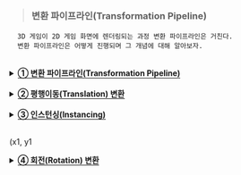 > ### 변환 파이프라인(Transformation Pipeline)

```
  3D 게임이 2D 게임 화면에 렌더링되는 과정 변환 파이프라인은 거친다.
  변환 파이프라인은 어떻게 진행되며 그 개념에 대해 알아보자.
```

<br>

<details>
  <summary><span style="border-bottom:0.05em solid"><strong>① 변환 파이프라인(Transformation Pipeline)</strong></span></summary>
<br>
     다음 그림과 같은 변환 파이프라인은 3D로 표현된 모델 좌표계의 정점을 입력하면 컴퓨
터 화면에 그릴 수 있도록 2D 화면(픽셀) 좌표로 변환하는 함수(Function)라고 간주할 수 
있다. 
<br>
 <img src="https://user-images.githubusercontent.com/36596037/226642655-d443c756-468a-4856-a6ba-3c70cf480a83.png">
<br>
  변환 파이프라인은 순차적으로 실행되는 4개의 단계(월드 변환(World Transform), 카메
라 변환(Camera Transform), 투영 변환(Projection Transform), 화면 변환(Screen 
Transform))로 구성된다. 4개의 단계 각각을 다음과 같은 함수로 표현할 수 있다.
<pre>
<code>
CVertex WorldTransform(CVertex vtxModel, CObject *pObject);
CVertex CameraTransform(CVertex vtxWorld);
CVertex ProjectionTransform(CVertex vtxCamera);
CVertex ScreenTransform(CVertex vtxProject);
</code>
</pre>
<br>
  함수 WorldTransform()은 모델 좌표계의 정점과 게임 객체를 입력으로 받아 모델 좌표
계의 정점 좌표를 월드 좌표계로 변환한다. 함수 CameraTransform()은 월드 좌표계의 
점을 카메라 좌표계로 변환한다. 카메라 좌표계는 플레이어의 눈(카메라)으로 게임 세상을 
바라볼 때 카메라의 위치와 방향을 기준으로 표현하는 좌표계이다. 현재는 이러한 카메라 
변환을 위하여 가상적인 카메라 객체가 있다고 가정하자. 함수 ProjectionTransform()은 
카메라 좌표계의 점을 투영 좌표계로 변환한다. 투영 좌표계는 카메라의 시야각(FOV: 
Field Of View)과 화면의 종횡비(가로와 세로 길이의 비율)에 따라 보정을 하기 위한 좌표
계이다. 함수 ScreenTransform()은 투영 좌표계의 점을 화면 좌표계로 변환한다. 
  <br>
  간단한 렌더링 과정을 함수로 표현하기 위하여 다음과 같은 자료구조를 사용한다. CVertex 클래스는 정점 또는 3차원 좌표를 표현하고, CPolygon 클래스는 하나의 다각형
을 표현하고, CMesh 클래스는 메쉬(모델)를 표현하고, CObject 클래스는 게임 객체를 표
현한다.
<pre>
<code>
class CVertex
{
  float x; 
  float y; 
  float z;
};
class CPolygon
{
  UINT nVertices;
  CVertex *pVertices;
};
class CMesh
{
  UINT nFaces;
  CPolygon *pFaces;
};
class CObject
{
  CMesh *pMesh;
  ...
}
</code>
</pre>
<br>
  
변환 파이프라인은 다음과 같은 함수 Transform()으로 표현할 수 있다. 이 함수는 렌더
링을 할 게임 객체와 모델 좌표계의 한 정점을 입력으로 받아 화면 좌표계의 픽셀 좌표를 
반환한다

<pre>
<code>
CVertex Transform(CVertex vtxModel, CObject *pObject) 
{
  CVertex vtxWorld = WorldTransform(vtxModel, pObject);
  CVertex vtxCamera = CameraTransform(vtxWorld);
  CVertex vtxProject = ProjectionTransform(vtxCamera);
  CVertex vtxScreen = ScreenTransform(vtxProject);
  return(vtxScreen);
}
</code>
</pre>
<br>

  렌더링은 게임 세상의 모든 게임 객체들을 그리는 것이라고 할 수 있으므로 렌더링을 다
음과 같은 함수 RenderObjects()로 표현할 수 있다. 함수 Draw()는 게임 객체의 메쉬를 
구성하는 모든 다각형에 대하여 다각형의 정점들을 픽셀 좌표로 변환하고 와인딩 순서대로 
선분으로 이어서 그리는 함수이다. Draw2DLine()는 화면의 두 픽셀을 하나의 선분으로 그
리는 함수이며 윈도우 API에서 LineTo(...)와 MoveTo(...)를 사용하여 작성할 수 있다. 
 <pre>
<code>
int gnObjects; //게임 객체의 개수
CObject *gpObjects; //게임 객체들의 배열
CCamera *gpCamera; //카메라 객체
void RenderObjects() 
{ 
  for (int i = 0; i < gnObjects; i++) Draw(&gpObjects[i]);
} 
void Draw(CObject *pObject) 
{ 
  CVertex vtxPrevious;
  for (int i = 0; i < pObject->pMesh->nFaces; i++) 
  { 
    CPolygon *pPolygon = &pObject->pMesh->pFaces[i]; 
    for (int j = 0; j < pPolygon->nVertices; j++) 
    { 
      CVertex v = Transform(pPolygon->pVertices[j], pObject);
      if (j != 0) Draw2DLine(vtxPrevious.x, vtxPrevious.y, v.x, v.y);
      vtxPrevious = v;
    }
  }
} 
void Draw2DLine(float x0, float y0, float x, float y)
{
  HDC hDC = GetDC(...);
  ::MoveToEx(hDC, (long)x0, (long)y0, NULL);
  ::LineTo(hDC, (long)x, (long)y);
  ::ReleaseDC(...);
}
</code>
</pre>
<br>
  
</details>
<br>

<details>
  <summary><span style="border-bottom:0.05em solid"><strong>② 평행이동(Translation) 변환</strong></span></summary>
<br>
     직교 좌표계에서 평행이동 변환은 점을 좌표축에 평행하게 이동하는 변환이다. 3차원 직
교 좌표계의 점 (x, y, z)를 x축으로 a 만큼, y축으로 b 만큼, z축으로 c 만큼 평행이동한 
점은 (x+a, y+b, z+c) 가 된다. 3차원 직교 좌표계의 평행이동 변환 T는 다음과 같이 표현
할 수 있다.
<pre>
<code>
T: (x, y, z) → (x+a, y+b, z+c)
</code>
</pre>
<br>

  모델 좌표계의 원점과 월드 좌표계의 원점이 같고 두 좌표계의 좌표축의 방향이 같다고 
가정하자(실제로 두 원점이 같지 않아도 상관없다). 월드 좌표계는 게임 객체의 위치와 방
향을 표현하기 위하여 사용하는데 게임 객체의 회전이 없다고 가정하면, 월드 좌표는 게임 
객체의 위치만을 표현하는 것이고, 모델 좌표계의 점 (x, y, z)는 월드 좌표계에서도 (x, y, 
z)가 된다. 게임 객체의 위치는 게임 객체(모델)의 중심이 월드 좌표계의 어떤 점에 대응되
는 가를 표현하는 것이다. 특별한 이유가 없다면 모델의 중심 즉, 모델 좌표계의 원점은 
(0, 0, 0)이라고 가정할 수 있다. 월드 좌표계의 원점도 (0, 0, 0)이라고 가정하자.
<br>
  월드 좌표계에서 게임 객체의 위치가 (a, b, c)이라고 가정하자. 점 (a, b, c)는 월드 좌
표계의 원점 (0, 0, 0)을 x축으로 a 만큼, y축으로 b 만큼, z축으로 c 만큼 평행이동한 결
과와 같다. 그러면 모델 좌표계의 원점 (0, 0, 0)도 같은 평행이동을 하게 된다. 모델의 모
든 정점들에 대하여 같은 평행이동을 적용하면 월드 좌표계로 표현된 정점들을 구할 수 있
다. 
  <br>
  정리하면, 게임 객체의 위치가 (a, b, c)일 때 모델의 모든 정점들에 대하여 (a, b, c) 만
큼의 평행이동을 적용하여 월드 좌표계의 모델 좌표를 얻을 수 있다는 것이다. 즉, 월드 
좌표계로 표현된 게임 객체의 위치가 모델 좌표계의 원점이 이동한 위치가 되며, 그리고 
게임 객체의 위치가 모델의 각 정점들에 대한 평행이동의 양을 의미한다. 
<br>
  
다음 그림은 게임 객체의 위치가 (1, 3, 3)일 때 평행이동 변환에 의해 모델 좌표계의 원
점이 월드 좌표계 (1, 3, 3)이 되고, 모델 좌표계의 (2, -2, -2)가 월드 좌표계 (3, 1, 1)이 
되는 것을 보이고 있다.
<br>
   <img src="https://user-images.githubusercontent.com/36596037/226646900-e773c262-8160-4207-9866-ee9696c8acbe.png">
<br>
</details>
<br>
  
<details>
  <summary><span style="border-bottom:0.05em solid"><strong>③ 인스턴싱(Instancing)</strong></span></summary>
<br>
    직여러 게임 객체들이 같은 외관(겉모양)을 가지면 각 게임 객체가 모델을 따로 가질 필요
가 없이 하나의 모델을 서로 공유하면 된다. 모델의 정보는 렌더링 과정에서 바뀌지 않음
에 유의하라. 이렇게 같은 외관을 갖는 게임 객체들이 하나의 모델을 공유하게 표현하고 
렌더링하는 것을 인스턴싱이라고 한다.
<br>

  평행이동 변환만을 고려할 때 인스턴싱을 위해 게임 객체를 C++ 프로그래밍 언어로 다
음과 같이 표현할 수 있다. 렌더링을 위하여 게임 객체가 필수적으로 가져야 하는 정보는 
위치(월드 좌표계)와 메쉬(모델)에 대한 포인터이다. xPosition, yPosition, zPosition는 게
임 객체의 위치가 원점에서 x-축, y-축, z-축 방향으로의 평행이동할 양을 나타내고, pMesh는 게임 객체의 외관을 나타내는 메쉬에 대한 포인터이다. 
<pre>
<code>
class CObject
{
  public:
    CMesh *pMesh;
    float xPosition;
    float yPosition;
    float zPosition;
};
</code>
</pre>
<br>
  <img src="https://user-images.githubusercontent.com/36596037/226647461-23725114-605b-473c-bc35-98e44b6f8b25.png">
<br>
  평행이동 변환만을 고려할 때 변환 파이프라인의 함수 WorldTransform()은 다음과 같
이 표현할 수 있다.
  <br>
  <pre>
<code>
CVertex WorldTransform(CVertex vtxModel, CObject *pObject) 
{
  CVertex vtxWorld;
  vtxWorld.x = vtxModel.x + pObject->xPosition;
  vtxWorld.y = vtxModel.y + pObject->yPosition;
  vtxWorld.z = vtxModel.z + pObject->zPosition; 
  return(vtxWorld);
}
</code>
</pre>
<br>
</details>
<br>
  
  (x1, y1
<details>
  <summary><span style="border-bottom:0.05em solid"><strong>④ 회전(Rotation) 변환</strong></span></summary>
<br>
다음 그림은 2차원 평면에서 원점을 중심으로 점 (x1, y1)을 θ만큼 반시계방향으로 회전
한 결과가 점 (x2, y2)임을 나타내고 있다. 점 (x2, y2)를 (x1, y1)과 로 표현해보자.
<br>
    <img src="https://user-images.githubusercontent.com/36596037/226649013-57f787a1-8f8f-4409-9aa2-3b8275fdfdd4.png">
<br>
  2차원 평면에서 반지름이 인 원주 위의 점 (x1, y1)는 다음과 같이 표현할 수 있다.
 <br>
  <img src="https://user-images.githubusercontent.com/36596037/226649020-e15c4bb5-b9fd-449f-8454-edf986cfd42a.png">
  <br>
점 (x2, y2)를 (x1, y1)과 θ로 표현하면 다음과 같다. 
 <br>
  <img src="https://user-images.githubusercontent.com/36596037/226649020-e15c4bb5-b9fd-449f-8454-edf986cfd42a.png">
<br>
   <img src="https://user-images.githubusercontent.com/36596037/226649021-0686dc1b-984b-4b24-9859-313b0301ef9b.png">
<br>
이것에 대한 증명은 다음 그림을 참고하라. 증명 과정을 이해할 필요는 없다. 또한 그 
결과를 외울 필요도 없다. 단지 “2차원 좌표계에서 어떤 점을 원점을 중심으로 회전을 할 
때 그 회전의 결과를 수학적으로 구할 수 있다”라는 정도만 기억하도록 하자

<br>
<img src="https://user-images.githubusercontent.com/36596037/226651321-b1e186dc-004e-474f-9ec0-224242c1a65a.png">
<br>
  이제 3차원 좌표계(왼손 좌표계)에서 z-축을 중심으로 회전하는 경우를 생각해보자. 위의 
그림에서 파란색 원은 z-축에 해당한다. 그리고 2차원 좌표계의 점 (x1, t1)과 (x2, y2)는 3
차원 좌표계의 점 (x1, y1, 0)과 (x2, y2, 0)이라고 생각할 수 있다. 3차원 좌표계(왼손 좌표계)
에서 z-축을 중심으로 회전하는 것은 2차원 좌표계의 원점을 중심으로 회전하는 것과 같다. 
  그리고 3차원 좌표계에서 임의의 점 (x1, y1, z)를 z-축을 중심으로 회전하면 (x2, y2, z)가 된다. 
  왜냐하면 z-축을 중심으로 회전하면 z-좌표는 변하지 않기 때문이다.
 3차원 좌표계(왼손 좌표계)에서 점 (x1, y1, z)를 z-축을 중심으로 θ만큼 회전한 결과 (x2, y2, z)는 다음과 같이 표현할 수 있다.
<br>
  <img src="https://user-images.githubusercontent.com/36596037/226651418-d581646b-a4fe-47ed-9584-3536ff66dd58.png">
<br>
  3차원 좌표계에서 좌표축을 중심으로 회전할 때 회전의 방향은 회전축의 +방향의 점에
서 원점을 바라볼 때를 기준으로 한다. 시계방향의 회전을 양(+)의 회전, 그리고 반시계방
향의 회전을 음(-)의 회전 방향으로 정한다. 그러면 2차원 좌표계에서 원점을 중심으로 반
시계방향으로 회전하는 것을 양(+)의 회전으로 표현하는 것과 회전의 방향이 일치하게 된
다. 
<br>
<br>
  이제 3차원 좌표계(왼손 좌표계)에서 x-축을 중심으로 회전하는 경우를 생각해보자. 위
의 그림에서 파란색 원을 x-축이라고 가정하면 빨간색 x는 y-축에 해당하고, 초록색 y는 
z-축에 해당한다(다음 그림 참조). 3차원 좌표계의 점 (x, y1, z1)과 (x, y2, z2)는 2차원 좌표
계의 점 (y1, z1)과 (y2, z2)에 대응된다.
<br>
  <img src="https://user-images.githubusercontent.com/36596037/226652112-b49ac4d9-9578-45bb-be09-57e680195448.png">
<br>
   3차원 좌표계(왼손 좌표계)에서 점 (x, y1, z1)를 x-축을 중심으로 θ만큼 회전하면 x-좌표
는 변하지 않기 때문에 회전의 결과 (x, y2, z2)는 다음과 같이 표현할 수 있다.
<br>
  <img src="https://user-images.githubusercontent.com/36596037/226652116-9d3e86c3-6248-47dc-a0ee-3e99d5b9d407.png">
<br>
  같은 방법으로 3차원 좌표계(왼손 좌표계)에서 점 (x1, y, z1)를 y-축을 중심으로 θ만큼 
회전하면 y-좌표는 변하지 않기 때문에 회전의 결과 (x2, y, z2)는 다음과 같이 표현할 수 
있다. 
<br>
  <img src="https://user-images.githubusercontent.com/36596037/226652120-cc6c9e98-ac55-40a0-a3c0-d21ff00317f6.png">
<br>
  정리하면, 3차원 좌표계(왼손 좌표계)에서 점(x1, y1, z1)를 어떤 좌표축을 중심으로 θ만
큼 회전하면 좌표축에 해당하는 좌표는 바뀌지 않으며, 나머지 좌표를 2차원 좌표계에서 
원점을 중심으로 회전하는 방법으로 회전의 결과를 구하는 것과 같다는 것이다. 즉, 3차원 
좌표계(왼손 좌표계)에서 좌표축을 중심으로 회전하는 것은 2차원 좌표계에서 원점을 중심
으로 회전하는 것과 같다.
<br>
</details>
<br>
  
  
